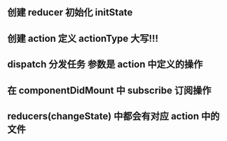 ## 创建 reducer 初始化 initState

## 创建 action 定义 actionType 大写!!! 

## dispatch 分发任务 参数是 action 中定义的操作

## 在 componentDidMount 中 subscribe 订阅操作

## reducers(changeState) 中都会有对应 action 中的文件